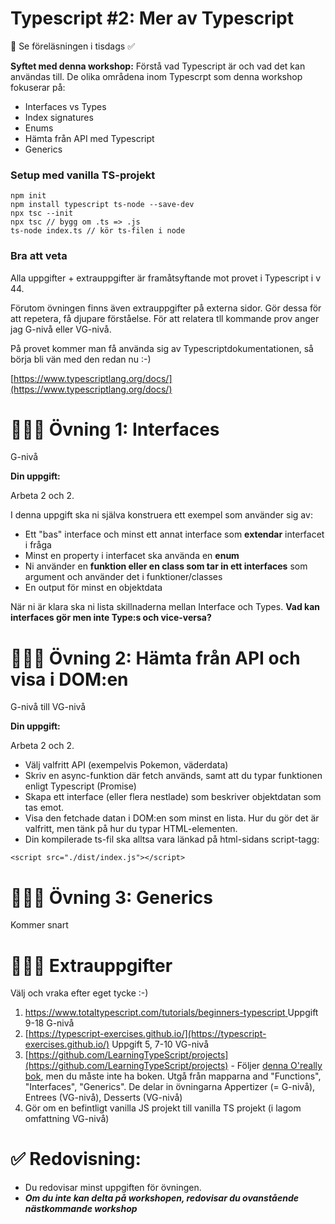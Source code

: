 
# Typescript #2: Mer av Typescript 
👋 Se föreläsningen i tisdags ✅ 

**Syftet med denna workshop:** Förstå vad Typescript är och vad det kan användas till. De olika områdena inom Typescrpt som denna workshop fokuserar på:

* Interfaces vs Types
* Index signatures
* Enums
* Hämta från API med Typescript 
* Generics


### Setup med vanilla TS-projekt

```
npm init
npm install typescript ts-node --save-dev
npx tsc --init
npx tsc // bygg om .ts => .js
ts-node index.ts // kör ts-filen i node
```


### Bra att veta

Alla uppgifter + extrauppgifter är framåtsyftande mot provet i Typescript i v 44.

Förutom övningen finns även extrauppgifter på externa sidor. Gör dessa för att repetera, få djupare förståelse. För att relatera tll kommande prov anger jag G-nivå eller VG-nivå.

På provet kommer man få använda sig av Typescriptdokumentationen, så börja bli vän med den redan nu :-)

[https://www.typescriptlang.org/docs/](https://www.typescriptlang.org/docs/)

# 👩🏽‍💻 Övning 1: Interfaces 

G-nivå

**Din uppgift:**

Arbeta 2 och 2.


I denna uppgift ska ni själva konstruera ett exempel som använder sig av:

* Ett "bas" interface och minst ett annat interface som **extendar** interfacet i fråga
* Minst en property i interfacet ska använda en **enum**
* Ni använder en **funktion eller en class som tar in ett interfaces** som argument och använder det i funktioner/classes
* En output för minst en objektdata 

När ni är klara ska ni lista skillnaderna mellan Interface och Types. 
**Vad kan interfaces gör men inte Type:s och vice-versa?**

# 👩🏽‍💻 Övning 2: Hämta från API och visa i DOM:en 

G-nivå till VG-nivå

**Din uppgift:**

Arbeta 2 och 2.

* Välj valfritt API (exempelvis Pokemon, väderdata)
* Skriv en async-funktion där fetch används, samt att du typar funktionen enligt Typescript (Promise)
* Skapa ett interface (eller flera nestlade) som beskriver objektdatan som tas emot. 
* Visa den fetchade datan i DOM:en som minst en lista. Hur du gör det är valfritt, men tänk på hur du typar HTML-elementen. 
* Din kompilerade ts-fil ska alltsa vara länkad på html-sidans script-tagg:

```<script src="./dist/index.js"></script>```

# 👩🏽‍💻 Övning 3: Generics

Kommer snart

# 🏃🏽‍♂️ Extrauppgifter

Välj och vraka efter eget tycke :-)


1. [https://www.totaltypescript.com/tutorials/beginners-typescript
  ](https://www.totaltypescript.com/tutorials/beginners-typescript) Uppgift 9-18 G-nivå
2. [https://typescript-exercises.github.io/](https://typescript-exercises.github.io/) Uppgift 5, 7-10 VG-nivå
3. [https://github.com/LearningTypeScript/projects](https://github.com/LearningTypeScript/projects) - Följer [denna O'really bok](https://www.oreilly.com/library/view/learning-typescript/9781098110321/?_gl=1*pv2bzi*_ga*MTgzNjg0Njk0Ny4xNjk1MDMwMDU5*_ga_092EL089CH*MTY5NTIxMjAxOS4yLjEuMTY5NTIxMjIzNS40MS4wLjA.), men du måste inte ha boken. Utgå från mapparna and "Functions", "Interfaces", "Generics". De delar in övningarna Appertizer (= G-nivå), Entrees (VG-nivå), Desserts (VG-nivå)
4. Gör om en befintligt vanilla JS projekt till vanilla TS projekt (i lagom omfattning VG-nivå)




# ✅ Redovisning:
* Du redovisar minst uppgiften för övningen. 
* ***Om du inte kan delta på workshopen, redovisar du ovanstående nästkommande workshop***








